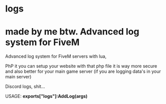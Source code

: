 # logs
made by me btw.
Advanced log system for FiveM
======================================================

Advanced log system for FiveM servers with lua, 

PhP it you can setup your website with that php file it is way more secure and also better for your main game server (if you are logging data's in your main server)

Discord logs, shit...

USAGE:
**exports["logs"]:AddLog(args)**

